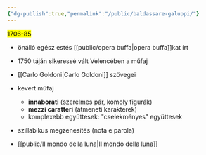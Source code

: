 ```yaml
---
{"dg-publish":true,"permalink":"/public/baldassare-galuppi/"}
---
```


<mark>1706-85</mark>

- önálló egész estés [[public/opera buffa\|opera buffa]]kat írt
- 1750 táján sikeressé vált Velencében a műfaj
- [[Carlo Goldoni\|Carlo Goldoni]] szövegei

- kevert műfaj
	- **innaborati** (szerelmes pár, komoly figurák)
	- **mezzi caratteri** (átmeneti karakterek)
	- komplexebb együttesek: "cselekményes" együttesek
- szillabikus megzenésítés (nota e parola)
- [[public/Il mondo della luna\|Il mondo della luna]]

